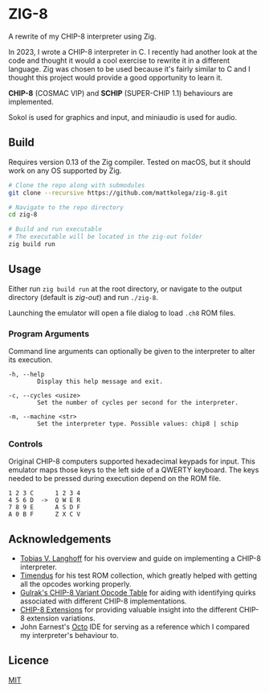 # ZIG-8
A rewrite of my CHIP-8 interpreter using Zig.

In 2023, I wrote a CHIP-8 interpreter in C. I recently had another look at the code and thought it would a cool exercise to rewrite it in a different language. Zig was chosen to be used because it's fairly similar to C and I thought this project would provide a good opportunity to learn it.

**CHIP-8** (COSMAC VIP) and **SCHIP** (SUPER-CHIP 1.1) behaviours are implemented.

Sokol is used for graphics and input, and miniaudio is used for audio.

## Build
Requires version 0.13 of the Zig compiler. Tested on macOS, but it should work on any OS supported by Zig.

```bash
# Clone the repo along with submodules
git clone --recursive https://github.com/mattkolega/zig-8.git

# Navigate to the repo directory
cd zig-8

# Build and run executable
# The executable will be located in the zig-out folder
zig build run
```

## Usage
Either run `zig build run` at the root directory, or navigate to the output directory (default is *zig-out*) and run `./zig-8`.

Launching the emulator will open a file dialog to load `.ch8` ROM files.

### Program Arguments
Command line arguments can optionally be given to the interpreter to alter its execution.

```
-h, --help
        Display this help message and exit.

-c, --cycles <usize>
        Set the number of cycles per second for the interpreter.

-m, --machine <str>
        Set the interpreter type. Possible values: chip8 | schip
```

### Controls
Original CHIP-8 computers supported hexadecimal keypads for input. This emulator maps those keys to the left side of a QWERTY keyboard.
The keys needed to be pressed during execution depend on the ROM file.

```
1 2 3 C      1 2 3 4
4 5 6 D  ->  Q W E R
7 8 9 E      A S D F
A 0 B F      Z X C V
```

## Acknowledgements
- [Tobias V. Langhoff](https://tobiasvl.github.io/blog/write-a-chip-8-emulator/) for his overview and guide on implementing a CHIP-8 interpreter.
- [Timendus](https://github.com/Timendus/chip8-test-suite) for his test ROM collection, which greatly helped with getting all the opcodes working properly.
- [Gulrak's CHIP-8 Variant Opcode Table](https://chip8.gulrak.net/) for aiding with identifying quirks associated with different CHIP-8 implementations.
- [CHIP-8 Extensions](https://chip-8.github.io/extensions/) for providing valuable insight into the different CHIP-8 extension variations.
- John Earnest's [Octo](https://johnearnest.github.io/Octo/) IDE for serving as a reference which I compared my interpreter's behaviour to.

## Licence
[MIT](LICENSE)